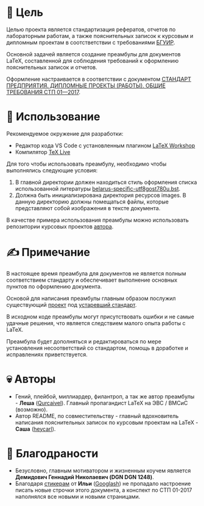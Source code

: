 # 📖 Цель

Целью проекта является стандартизация рефератов, отчетов по лабораторным работам, а также пояснительных записок к курсовым и дипломным проектам в соотстветствии с требованиями [БГУИР](https://www.bsuir.by).

Основной задачей является создание преамбулы для документов LaTeX, составленной для соблюдения требований к оформлению пояснительных записок и отчетов.

Оформление настраивается в соответствии с документом [СТАНДАРТ ПРЕДПРИЯТИЯ. ДИПЛОМНЫЕ ПРОЕКТЫ (РАБОТЫ). ОБЩИЕ ТРЕБОВАНИЯ СТП 01—2017](https://library.bsuir.by/m/12_101945_1_141950.pdf).

 # 📃  Использование

Рекомендуемое окружение для разработки:
- Редактор кода VS Code с установленным плагином [LaTeX Workshop](https://marketplace.visualstudio.com/items?itemName=James-Yu.latex-workshop)
- Компилятор [TeX Live](https://www.tug.org/texlive/)

Для того чтобы использовать преамбулу, необходимо чтобы выполнялись следующие условия:
1. В главной директории должен находиться стиль оформления списка использованной литературы [belarus-specific-utf8gost780u.bst](https://github.com/Qurcaivel/bsuir-latex/blob/main/belarus-specific-utf8gost780u.bst).
2. Должна быть инициализирована директория ресурсов images. В данную директорию должны помещаться файлы, которые представляют собой изображения в тексте документа.

В качестве примера использования преамбулы можно использовать репозитории курсовых проектов [автора](https://github.com/Qurcaivel/BSUIR).

# ✍️ Примечание

В настоящее время преамбула для документов не является полным соответствием стандарту и обеспечивает выполнение основных пунктов по оформлению документа.

Основой для написания преамбулы главным образом послужил существующий [проект](https://github.com/mstyura/bsuir-diploma-latex) под [устаревший стандарт](http://www.bsuir.by/m/12_100229_1_80040.pdf).

В исходном коде преамбулы могут присутствовать ошибки и не самые удачные решения, что является следствием малого опыта работы с LaTeX.

Преамбула будет дополняться и редактироваться по мере установления несоответствий со стандартом, помощь в доработке и исправлениях приветствуется.
# 💀 Авторы

- Гений, плейбой, миллиардер, филантроп, а так же автор преамбулы - **Леша** ([Qurcaivel](https://github.com/Qurcaivel)). Главный пропагандист LaTeX на ЭВС / ВМСиС (возможно).
- Автор README, по совместительству - главный вдохновитель написания пояснительных записок по курсовым проектам на LaTeX - **Саша** ([heycarl](https://github.com/heycarl)). 
# 🙏 Благодраности

 - Безусловно, главным мотиватором и жизненным коучем является **Демидович Геннадий Николаевич (DGN DGN 1248)**.
 - Благодаря [стикерам](https://t.me/addstickers/DGN_DGN_1248) от **Ильи** ([Googlash](https://github.com/Googlash)) не пропадало настроение писать новые строчки этого документа, а конспект по СТП 01-2017 наполнялся все новыми и новыми страницами.
